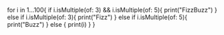 for i in 1...100{
    if i.isMultiple(of: 3) && i.isMultiple(of: 5){
        print("FizzBuzz")
    } else if i.isMultiple(of: 3){
        print("Fizz")
    } else if i.isMultiple(of: 5){
        print("Buzz")
    } else {
    print(i)
    }
}
